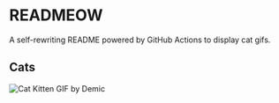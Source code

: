 # READMEOW

A self-rewriting README powered by GitHub Actions to display cat gifs.

## Cats

![Cat Kitten GIF by Demic](https://media3.giphy.com/media/3oriO0OEd9QIDdllqo/200.gif?cid=9acd02daldus5aq0wtxu0718ca7vdkqrvow39xs49eei7bet&ep=v1_gifs_search&rid=200.gif&ct=g)
